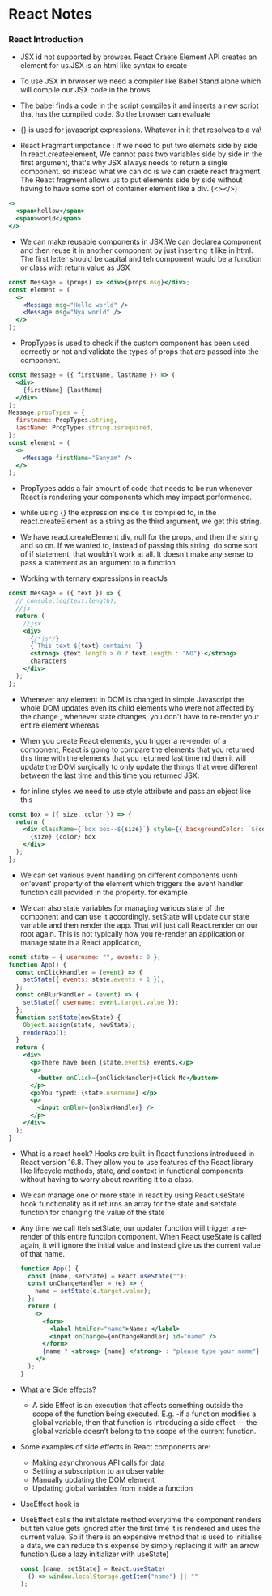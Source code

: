 # React Notes

### React Introduction

- JSX id not supported by browser. React Craete Element API creates an element for us.JSX is an html like syntax to create

- To use JSX in brwoser we need a compiler like Babel Stand alone which will compile our JSX code in the brows

- The babel finds a code in the script compiles it and inserts a new script that has the compiled code. So the browser can evaluate

- {} is used for javascript expressions. Whatever in it that resolves to a va\

- React Fragmant impotance :
  If we need to put two elemets side by side
  In react.createelement, We cannot pass two variables side by side in the first argument, that's why JSX always needs to return a single component.
  so instead what we can do is we can craete react fragment. The React fragment allows us to put elements side by side without having to have some sort of container element like a div. (<></>)

```jsx
<>
  <span>hellow</span>
  <span>world</span>
</>
```

- We can make reusable components in JSX.We can declarea component and then reuse it in another component by just inserting it like in html. The first letter should be capital and teh component would be a function or class with return value as JSX

```jsx
const Message = (props) => <div>{props.msg}</div>;
const element = (
  <>
    <Message msg="Hello world" />
    <Message msg="Nya world" />
  </>
);
```

- PropTypes is used to check if the custom component has been used correctly or not and validate the types of props that are passed into the component.

```jsx
const Message = ({ firstName, lastName }) => (
  <div>
    {firstName} {lastName}
  </div>
);
Message.propTypes = {
  firstname: PropTypes.string,
  lastName: PropTypes.string.isrequired,
};
const element = (
  <>
    <Message firstName="Sanyam" />
  </>
);
```

- PropTypes adds a fair amount of code that needs to be run whenever React is rendering your components which may impact performance.

- while using {} the expression inside it is compiled to, in the react.createElement as a string as the third argument, we get this string.

- We have react.createElement div, null for the props, and then the string and so on. If we wanted to, instead of passing this string, do some sort of if statement, that wouldn't work at all. It doesn't make any sense to pass a statement as an argument to a function

- Working with ternary expressions in reactJs

```jsx
const Message = ({ text }) => {
  // console.log(text.length);
  //js
  return (
    //jsx
    <div>
      {/*js*/}
      {`This text ${text} contains `}
      <strong> {text.length > 0 ? text.length : "NO"} </strong>
      characters
    </div>
  );
};
```

- Whenever any element in DOM is changed in simple Javascript the whole DOM updates even its child elements who were not affected by the change , whenever state changes, you don't have to re-render your entire element whereas

- When you create React elements, you trigger a re-render of a component, React is going to compare the elements that you returned this time with the elements that you returned last time nd then it will update the DOM surgically to only update the things that were different between the last time and this time you returned JSX.

- for inline styles we need to use style attribute and pass an object like this

```jsx
const Box = ({ size, color }) => {
  return (
    <div className={`box box--${size}`} style={{ backgroundColor: `${color}` }}>
      {size} {color} box
    </div>
  );
};
```

- We can set various event handling on different components usnh on'event' property of the element which triggers the event handler function call provided in the property. for example

- We can also state variables for managing various state of the component and can use it accordingly. setState will update our state variable and then render the app. That will just call React.render on our root again. This is not typically how you re-render an application or manage state in a React application,

```jsx
const state = { username: "", events: 0 };
function App() {
  const onClickHandler = (event) => {
    setState({ events: state.events + 1 });
  };
  const onBlurHandler = (event) => {
    setState({ username: event.target.value });
  };
  function setState(newState) {
    Object.assign(state, newState);
    renderApp();
  }
  return (
    <div>
      <p>There have been {state.events} events.</p>
      <p>
        <button onClick={onClickHandler}>Click Me</button>
      </p>
      <p>You typed: {state.username} </p>
      <p>
        <input onBlur={onBlurHandler} />
      </p>
    </div>
  );
}
```

- What is a react hook? Hooks are built-in React functions introduced in React version 16.8. They allow you to use features of the React library like lifecycle methods, state, and context in functional components without having to worry about rewriting it to a class.

- We can manage one or more state in react by using React.useState hook functionality as it returns an array for the state and setstate function for changing the value of the state

- Any time we call tteh setState, our updater function will trigger a re-render of this entire function component. When React useState is called again, it will ignore the initial value and instead give us the current value of that name.

  ```jsx
  function App() {
    const [name, setState] = React.useState("");
    const onChangeHandler = (e) => {
      name = setState(e.target.value);
    };
    return (
      <>
        <form>
          <label htmlFor="name">Name: </label>
          <input onChange={onChangeHandler} id="name" />
        </form>
        {name ? <strong> {name} </strong> : "please type your name"}
      </>
    );
  }
  ```

- What are Side effects?

  - A side Effect is an execution that affects something outside the scope of the function being executed. E.g. -if a function modifies a global variable, then that function is introducing a side effect — the global variable doesn’t belong to the scope of the current function.

- Some examples of side effects in React components are:

  - Making asynchronous API calls for data
  - Setting a subscription to an observable
  - Manually updating the DOM element
  - Updating global variables from inside a function

- UseEffect hook is

- UseEffect calls the initialstate method everytime the component renders but teh value gets ignored after the first time it is rendered and uses the current value. So if there is an expensive method that is used to initialise a data, we can reduce this expense by simply replacing it with an arrow function.(Use a lazy initializer with useState)

  ```jsx
  const [name, setState] = React.useState(
    () => window.localStorage.getItem("name") || ""
  );
  ```
